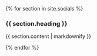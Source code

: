 ---
---

<main class="bg-cover" style="background-image: url({{ "/assets/images/background.png" | relative_url }})">
	<div class="max-w-4xl mx-auto bg-white overflow-hidden">
		{% for section in site.socials %}
			<section class="first:mt-4 last:mb-4 bg-slate-300 odd:bg-black odd:text-white transform-none md:skew-y-6">
				<div class="p-12  transform-none md:-skew-y-6">
					<h3 class="text-xl text-center">{{ section.heading }}</h3>
					<p>{{ section.content | markdownify }}</p>
				</div>
			</section>
		{% endfor %} 
	</div>
</main>
